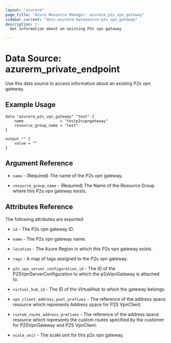 ```yaml
---
layout: "azurerm"
page_title: "Azure Resource Manager: azurerm_p2s_vpn_gateway"
sidebar_current: "docs-azurerm-datasource-p2s_vpn_gateway"
description: |-
  Get information about an existing P2s vpn gateway

---
```


# Data Source: azurerm_private_endpoint

Use this data source to access information about an existing P2s vpn gateway.

## Example Usage

```hcl
data "azurerm_p2s_vpn_gateway" "test" {
    name                = "testp2svpngateway"
    resource_group_name = "test"
}

output "" {
    value = ""
}
```

## Argument Reference

* `name` - (Required) The name of the P2s vpn gateway.

* `resource_group_name` - (Required) The Name of the Resource Group where this P2s vpn gateway exists.

## Attributes Reference

The following attributes are exported:

* `id` - The P2s vpn gateway ID.

* `name` - The P2s vpn gateway name.

* `location` - The Azure Region in which this P2s vpn gateway exists.

* `tags` - A map of tags assigned to the P2s vpn gateway.

* `p2s_vpn_server_configuration_id` - The ID of the P2SVpnServerConfiguration to which the p2sVpnGateway is attached to.

* `virtual_hub_id` - The ID of the VirtualHub to which the gateway belongs.

* `vpn_client_address_pool_prefixes` - The reference of the address space resource which represents Address space for P2S VpnClient.

* `custom_route_address_prefixes` - The reference of the address space resource which represents the custom routes specified by the customer for P2SVpnGateway and P2S VpnClient.

* `scale_unit` - The scale unit for this p2s vpn gateway.

